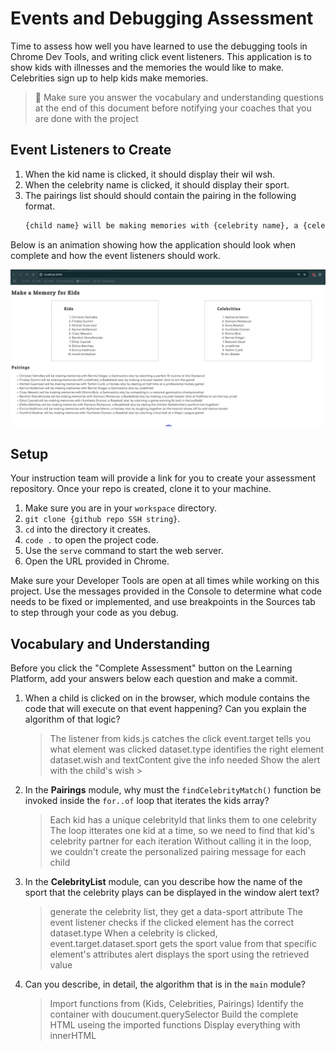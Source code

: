 # Events and Debugging Assessment

Time to assess how well you have learned to use the debugging tools in Chrome Dev Tools, and writing click event listeners. This application is to show kids with illnesses and the memories the would like to make. Celebrities sign up to help kids make memories.

> 🧨 Make sure you answer the vocabulary and understanding questions at the end of this document before notifying your coaches that you are done with the project

## Event Listeners to Create

1. When the kid name is clicked, it should display their wiI wsh.
1. When the celebrity name is clicked, it should display their sport.
1. The pairings list should should contain the pairing in the following format.
    ```html
    {child name} will be making memories with {celebrity name}, a {celebrity sport} star, by {child wish}
    ```

Below is an animation showing how the application should look when complete and how the event listeners should work.

<img src="./images/debugging-events-assessment.gif" width="700px">

## Setup

Your instruction team will provide a link for you to create your assessment repository. Once your repo is created, clone it to your machine.

1. Make sure you are in your `workspace` directory.
1. `git clone {github repo SSH string}`.
1. `cd` into the directory it creates.
1. `code .` to open the project code.
1. Use the `serve` command to start the web server.
1. Open the URL provided in Chrome.

Make sure your Developer Tools are open at all times while working on this project. Use the messages provided in the Console to determine what code needs to be fixed or implemented, and use breakpoints in the Sources tab to step through your code as you debug.

## Vocabulary and Understanding

Before you click the "Complete Assessment" button on the Learning Platform, add your answers below each question and make a commit.

1. When a child is clicked on in the browser, which module contains the code that will execute on that event happening? Can you explain the algorithm of that logic?
    > The listener from kids.js catches the click
    > event.target tells you what element was clicked
    > dataset.type identifies the right element
    > dataset.wish and textContent give the info needed
    > Show the alert with the child's wish > 
2. In the **Pairings** module, why must the `findCelebrityMatch()` function be invoked inside the `for..of` loop that iterates the kids array?
    > Each kid has a unique celebrityId that links them to one celebrity
    > The loop itterates one kid at a time, so we need to find that kid's celebrity partner for each iteration
    > Without calling it in the loop, we couldn't create the personalized pairing message for each child
3. In the **CelebrityList** module, can you describe how the name of the sport that the celebrity plays can be displayed in the window alert text?
    > generate the celebrity list, they get a data-sport attribute
    > The event listener checks if the clicked element has the correct dataset.type
    > When a celebrity is clicked, event.target.dataset.sport gets the sport value from that specific element's attributes
    > alert displays the sport using the retrieved value
4. Can you describe, in detail, the algorithm that is in the `main` module?
    > Import functions from (Kids, Celebrities, Pairings)
    > Identify the container with doucument.querySelector
    > Build the complete HTML useing the imported functions
    > Display everything with innerHTML